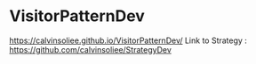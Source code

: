 # VisitorPatternDev
https://calvinsoliee.github.io/VisitorPatternDev/
Link to Strategy : https://github.com/calvinsoliee/StrategyDev
